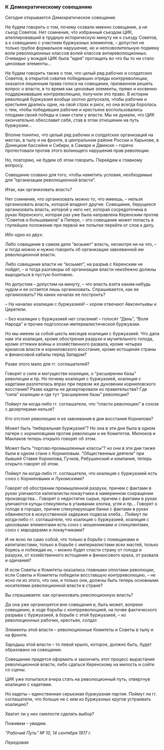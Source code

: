 ### К Демократическому совещанию

Сегодня открывается Демократическое совещание.

Не будем говорить о том, почему созвали именно совещание, а не съезд Советов. Нет сомнения, что избранный съездом ЦИК, апеллировавший в трудную историческую минуту не к съезду Советов, а к совещанию с участием буржуазных элементов, – допустил не только грубое формальное нарушение, но и непозволительную подмену воли революционных классов волей классов антиреволюционных. Очевидно у вождей ЦИК была “идея” протащить во что бы то ни стало цензовые элементы…

Не будем говорить также о том, что целый ряд рабочих и солдатских Советов, в открытой схватке победивших отряды контрреволюции, оказался лишенным права голоса на совещании, призванном решить вопрос о власти, в то время как цензовые элементы, прямо и косвенно поддерживавшие контрреволюцию, получили это право. В истории революций буржуазия вообще охотно допускала, чтобы рабочие и крестьяне дрались одни, на свой страх и риск, но она всегда боролась с тем, чтобы победившие рабочие и крестьяне воспользовались плодами своей победы и сами стали у власти. Мы не думали, что ЦИК окончательно обесславит себя, став в этом отношении на путь буржуазии…

Вполне понятно, что целый ряд рабочих и солдатских организаций на местах, в тылу и на фронте, в центральном районе России и Харькове, в Донецком бассейне и Сибири, в Самаре и Двинске – горячо протестовали против этого вопиющего нарушения прав революции.

Но, повторяю, не будем об этом говорить. Перейдем к главному вопросу.

Совещание созвано для того, чтобы наметить условия, необходимые для “организации революционной власти”.

Итак, как организовать власть?

Нет сомнения, что организовать можно то, что имеешь, – нельзя организовать власть, которой владеют другие. Совещание, берущееся организовать власть, которой у него нет, которая сосредоточена в руках Керенского, которая раз уже была направлена Керенским против “Советов и большевиков” в Питере, – это совещание может попасть в глупейшее положение при первой же попытке перейти от слов к делу.

Ибо одно из двух:

Либо совещание в самом деле “возьмет” власть, несмотря ни на что, – и тогда можно и нужно говорить об организации завоеванной им революционной власти.

Либо совещание власти не “возьмет”, на разрыв с Керенским не пойдет, – и тогда разговоры об организации власти неизбежно должны выродиться в пустую болтовню.

Но допустим – допустим на минуту, – что власть взята каким‑нибудь чудом и ее остается лишь организовать. Спрашивается, как ее организовать? На каких началах ее построить?

– На началах коалиции с буржуазией! – хором отвечают Авксентьевы и Церетели.

– Без коалиции с буржуазией нет спасения! – голосят “День”, “Воля Народа” и прочие подголоски империалистической буржуазии.

Но мы имеем за собой шесть месяцев коалиции с буржуазией. Что дала нам эта коалиция, кроме обострения разрухи и мучительного голода, кроме оттяжки войны и хозяйственного развала, кроме четырех кризисов власти и корниловского восстания, кроме истощения страны и финансовой кабалы перед Западом?

Разве этого мало для гг. соглашателей?

Говорят о силе и могуществе коалиции, о “расширении базы” революции и пр. Но почему коалиция с буржуазией, коалиция с кадетами разлетелась впрах при первом же дуновении корниловского восстания? Разве кадеты не дезертировали из правительства? Где “сила” коалиции и где тут “расширение базы” революции?

Поймут ли когда‑либо гг. соглашатели, что “спасти революцию” в союзе с дезертирами нельзя?

Кто отстоял революцию и ее завоевания в дни восстания Корнилова?

Может быть “либеральная буржуазия”? Но она в эти дни была в одном лагере с корниловцами против революции и ее Комитетов. Милюков и Маклаков теперь открыто говорят об этом.

Может быть “торгово‑промышленные классы”? но они в эти дни также были в одном стане с Корниловым. “Общественные деятели” при бывшей Ставке Корнилова, Гучков, Рябушинский и компания, теперь открыто говорят об этом.

Поймут ли когда‑либо гг. соглашатели, что коалиция с буржуазией есть союз с Корниловыми и Лукомскими?

Говорят об обострении промышленной разрухи, причем с фактами в руках уличаются капиталисты‑локаутчики в намеренном сокращении производства… Говорят о недостатке сырья, причем с фактами в руках уличаются купцы‑спекулянты в утаивании хлопка, угля и пр… Говорят о голоде в городах, причем спекулирующие банки с фактами в руках обвиняются в искусственной задержке подвоза хлеба… Поймут ли когда‑либо гг. соглашатели, что коалиция с буржуазией, коалиция с цензовыми элементами есть союз с мошенниками и спекулянтами, союз с мародерами и локаутчиками?

И не ясно ли само собой, что только в борьбе с помещиками и капиталистами, только в борьбе с империалистами всех мастей, только борясь и побеждая их, – можно будет спасти страну от голода и разрухи, от хозяйственного истощения и финансового краха, от развала и одичания?

И если Советы и Комитеты оказались главными оплотами революции, если Советы и Комитеты победили восставшую контрреволюцию, – не ясно ли из этого, что они, и только они, должны быть теперь основными носителями революционной власти в стране?

Вы спрашиваете: как организовать революционную власть?

Да она уже организуется вне совещания и, быть может, вопреки совещанию, в ходе борьбы с контрреволюцией, на почве фактического разрыва с буржуазией, в борьбе с этой буржуазией, – из революционных рабочих, крестьян, солдат.

Элементы этой власти – революционные Комитеты и Советы в тылу и на фронте.

Зародыш этой власти – то левой крыло, которое, должно быть, будет образовано на совещании.

Совещанию придется оформить и закончить этот процесс вырастания революционной власти, либо сдаться Керенскому на милость и сойти со сцены.

ЦИК уже попытался вчера стать на революционный путь, отвергнув коалицию с кадетами.

Но кадеты – единственная серьезная буржуазная партия. Поймут ли гг. соглашатели, что больше не с кем из буржуазных кругов устраивать коалицию?

Хватит ли у них смелости сделать выбор?

Поживем – увидим.

_“Рабочий Путь” №_ _10, 14 сентября 1917_ _г._

_Передовая_